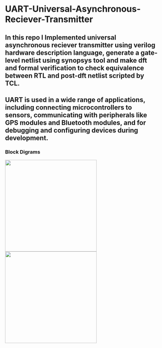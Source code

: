 # UART-Universal-Asynchronous-Reciever-Transmitter

## In this repo I Implemented universal asynchronous reciever transmitter using verilog hardware description language, generate a gate-level netlist using synopsys tool and make dft and formal verification to check equivalence between RTL and post-dft netlist scripted by TCL.

## UART is used in a wide range of applications, including connecting microcontrollers to sensors, communicating with peripherals like GPS modules and Bluetooth modules, and for debugging and configuring devices during development.

### Block Digrams
<div>
<img src= "https://github.com/HassanKhaled11/UART-Universal-Asynchronous-Reciever-Transmitter/assets/95179055/35685f43-bd66-422e-91b9-1b457c51f857" width ="300">
<img src= "https://github.com/HassanKhaled11/UART-Universal-Asynchronous-Reciever-Transmitter/assets/95179055/6a4384cf-05a3-444e-a90a-c3f917306577" width ="300">
</div>
